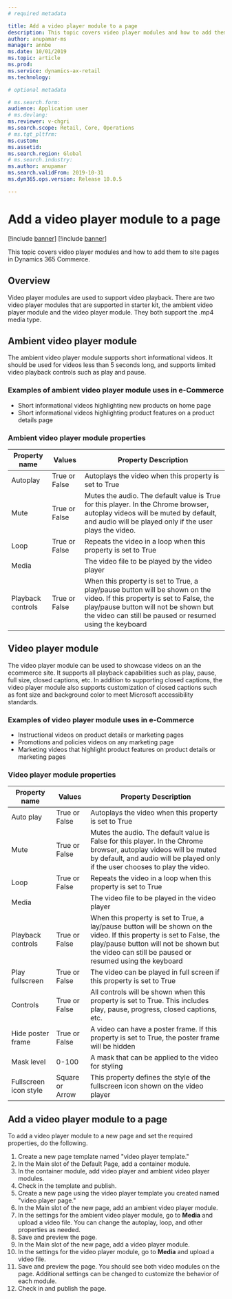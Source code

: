 ```yaml
---
# required metadata

title: Add a video player module to a page
description: This topic covers video player modules and how to add them to site pages in Dynamics 365 Commerce.
author: anupamar-ms
manager: annbe
ms.date: 10/01/2019
ms.topic: article
ms.prod: 
ms.service: dynamics-ax-retail
ms.technology: 

# optional metadata

# ms.search.form: 
audience: Application user
# ms.devlang: 
ms.reviewer: v-chgri
ms.search.scope: Retail, Core, Operations
# ms.tgt_pltfrm: 
ms.custom: 
ms.assetid: 
ms.search.region: Global
# ms.search.industry: 
ms.author: anupamar
ms.search.validFrom: 2019-10-31
ms.dyn365.ops.version: Release 10.0.5

---
```


# Add a video player module to a page

[!include [banner](../includes/preview-banner.md)]
[!include [banner](../includes/banner.md)]

This topic covers video player modules and how to add them to site pages in Dynamics 365 Commerce.

## Overview

Video player modules are used to support video playback. There are two video player modules that are supported in starter kit, the ambient video player module and the video player module. They both support the .mp4 media type.

## Ambient video player module

The ambient video player module supports short informational videos. It should be used for videos less than 5 seconds long, and supports limited video playback controls such as play and pause.  

### Examples of ambient video player module uses in e-Commerce

- Short informational videos highlighting new products on home page  
- Short informational videos highlighting product features on a product details page 

### Ambient video player module properties

| Property name     | Values        | Property Description                                         |
| ----------------- | ------------- | ------------------------------------------------------------ |
| Autoplay         | True or False | Autoplays the video when this property is set to True          |
| Mute              | True or False | Mutes the audio. The default value is True for this player. In the Chrome browser, autoplay videos will be muted by default, and audio will be played only if the user plays the video.  |
| Loop              | True or False | Repeats the video in a loop when this property is set to True   |
| Media             |               | The video file to be played by the video player |
| Playback controls | True or False | When this property is set to True, a play/pause button will be shown on the video. If this property is set to False, the play/pause button will not be shown but the video can still be paused or resumed using the keyboard |

## Video player module

The video player module can be used to showcase videos on an the ecommerce site. It supports all playback capabilities such as play, pause, full size, closed captions, etc. In addition to supporting closed captions, the video player module also supports customization of closed captions such as font size and background color to meet Microsoft accessibility standards. 

### Examples of video player module uses in e-Commerce 

- Instructional videos on product details or marketing pages 
- Promotions and policies videos on any marketing page 
- Marketing videos that highlight product features on product details or marketing pages 


### Video player module properties

| Property name          | Values        | Property Description                                         |
| ---------------------- | ------------- | ------------------------------------------------------------ |
| Auto play              | True or False | Autoplays the video when this property is set to True          |
| Mute                   | True or False | Mutes the audio. The default value is False for this player. In the Chrome browser, autoplay videos will be muted by default, and audio will be played only if the user chooses to play the video.  |
| Loop                   | True or False | Repeats the video in a loop when this property is set to True   |
| Media                  |               | The video file to be played in the video player|
| Playback controls      | True or False | When this property is set to True, a lay/pause button will be shown on the video. If this property is set to False, the play/pause button will not be shown but the video can still be paused or resumed using the keyboard |
| Play fullscreen       | True or False | The video can be played in full screen if this property is set to True |
| Controls               | True or False | All controls will be shown when this property is set to True. This includes play, pause, progress, closed captions, etc. |
| Hide poster frame      | True or False   | A video can have a poster frame. If this property is set to True, the poster frame will be hidden |
| Mask level             | 0-100         | A mask that can be applied to the video for styling             |
| Fullscreen icon style | Square or Arrow  | This property defines the style of the fullscreen icon shown on the video player |

## Add a video player module to a page 

To add a video player module to a new page and set the required properties, do the following.

1. Create a new page template named "video player template." 
1. In the Main slot of the Default Page, add a container module. 
1. In the container module, add video player and ambient video player modules. 
1. Check in the template and publish.  
1. Create a new page using the video player template you created named "video player page." 
1. In the Main slot of the new page, add an ambient video player module. 
1. In the settings for the ambient video player module, go to **Media** and upload a video file. You can change the autoplay, loop, and other properties as needed.
1. Save and preview the page. 
1. In the Main slot of the new page, add a video player module. 
1. In the settings for the video player module, go to **Media** and upload a video file.  
1. Save and preview the page. You should see both video modules on the page. Additional settings can be changed to customize the behavior of each module.
1. Check in and publish the page.
